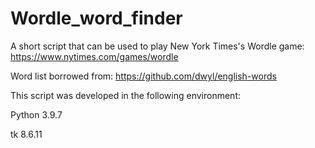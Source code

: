 # Wordle_word_finder
A short script that can be used to play New York Times's Wordle game:
https://www.nytimes.com/games/wordle

Word list borrowed from: https://github.com/dwyl/english-words

This script was developed in the following environment:

Python 3.9.7

tk 8.6.11

